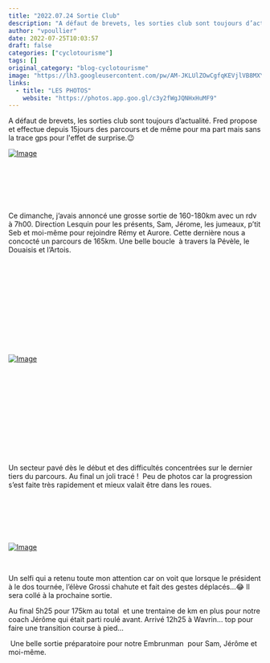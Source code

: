 ```yaml
---
title: "2022.07.24 Sortie Club"
description: "A défaut de brevets, les sorties club sont toujours d’actualité. Fred propose et effectue depuis 15jours des parcours et de même pour ma part mais sans la trace gps pour l'effet de surprise.😉"
author: "vpoullier"
date: 2022-07-25T10:03:57
draft: false
categories: ["cyclotourisme"]
tags: []
original_category: "blog-cyclotourisme"
image: "https://lh3.googleusercontent.com/pw/AM-JKLUlZOwCgfqKEVjlVB8MXY7XMHOG9c04jd6kglFaqf07O9Q1McjdZUBtPUmYEB4YXDejBS16F07ft25WAPB0uvQ2L_rXy2WhHg5JdJwS_LgVjdrmXLcjHMwa2AsGVwYOjmMXWSrbxJpa8dVOLO1oSXE3Zw=w1920-h865-no?authuser=0"
links:
  - title: "LES PHOTOS"
    website: "https://photos.app.goo.gl/c3y2fWgJQNHxHuMF9"
---
```


A défaut de brevets, les sorties club sont toujours d’actualité. Fred propose et effectue depuis 15jours des parcours et de même pour ma part mais sans la trace gps pour l'effet de surprise.😉

<!--more-->

[![Image](https://lh3.googleusercontent.com/Y1phoJ37MfdZEwljG5QAtyS7jxGA49sHAmIdEUaiGx2ocAQj7xLQ6m9ma7E5nI7pu-hr6yNkUjMDNMnEJZfRq2AxfHmuoWlWAynrOBcfBiVbV-CWpEOBaJtXTEpUADanwh3rLiO27yE1sTieiEDdCSSHzUzfYkZbEPSqCNeAepDpWqCcmdnenXHu8vNNZeUBVyc-OfZbMI4ecXBZXZXTxQJtC_98OW7CI2_72Ra75ROSISWipopnJUsfOgzh51_0wtXkGIBUf-DNDUzT6TWM1VVUaPNN-ECR7GNuOWK79FUYYnDKb81aSOS-Ad8pTUn2JPOg9AsA6DWz4yhf0xsPL6DyLnsryUxmIf-67fGVl6vS0_0Mj0qBuABt3cryxkdqevkm8zFCNvS3JojkBi9tbyHMYrLu9c38oC7kC1BsJm_31G5Gv0Jnt0wGnl767fzmi6AP5xloD0NsgaYk8dSF6pSiVjils0SZWUdyJlCuFM41NQLFkkXy-5fskCKLSjEhM7s5kggc8H4tS8yMM-hfBc6kiVSbxeNXu_Q_RuxuZGXEcU2Nthz9bQ4V3bGACxaYNS8jsWHtv0YuGhdDmv6ZjTmY4_LiQg2IIy2sa-N69OTgCpj24HcZQPm5VrOC9qtUiwPnEhJlPmwJT_k95umbLlhYfcqMrclhDBCPHVy7cc_sgF5NqmWZk_u7qq7YoCApzeMYbG7Q5p-trOuQHcCUQnT2wCbJfuGWM0-ixDSgvsbBxfi8n5A9OYuxHjC8Mk6khbBHZVYPs-G-Uj3JJeKYAJthOW2cAwtirJPzM8Lmxz5acDa0EiAg2Kt1p2ALb871FN4eoAcSMQ=w422-h937-no?authuser=0)](https://lh3.googleusercontent.com/Y1phoJ37MfdZEwljG5QAtyS7jxGA49sHAmIdEUaiGx2ocAQj7xLQ6m9ma7E5nI7pu-hr6yNkUjMDNMnEJZfRq2AxfHmuoWlWAynrOBcfBiVbV-CWpEOBaJtXTEpUADanwh3rLiO27yE1sTieiEDdCSSHzUzfYkZbEPSqCNeAepDpWqCcmdnenXHu8vNNZeUBVyc-OfZbMI4ecXBZXZXTxQJtC_98OW7CI2_72Ra75ROSISWipopnJUsfOgzh51_0wtXkGIBUf-DNDUzT6TWM1VVUaPNN-ECR7GNuOWK79FUYYnDKb81aSOS-Ad8pTUn2JPOg9AsA6DWz4yhf0xsPL6DyLnsryUxmIf-67fGVl6vS0_0Mj0qBuABt3cryxkdqevkm8zFCNvS3JojkBi9tbyHMYrLu9c38oC7kC1BsJm_31G5Gv0Jnt0wGnl767fzmi6AP5xloD0NsgaYk8dSF6pSiVjils0SZWUdyJlCuFM41NQLFkkXy-5fskCKLSjEhM7s5kggc8H4tS8yMM-hfBc6kiVSbxeNXu_Q_RuxuZGXEcU2Nthz9bQ4V3bGACxaYNS8jsWHtv0YuGhdDmv6ZjTmY4_LiQg2IIy2sa-N69OTgCpj24HcZQPm5VrOC9qtUiwPnEhJlPmwJT_k95umbLlhYfcqMrclhDBCPHVy7cc_sgF5NqmWZk_u7qq7YoCApzeMYbG7Q5p-trOuQHcCUQnT2wCbJfuGWM0-ixDSgvsbBxfi8n5A9OYuxHjC8Mk6khbBHZVYPs-G-Uj3JJeKYAJthOW2cAwtirJPzM8Lmxz5acDa0EiAg2Kt1p2ALb871FN4eoAcSMQ=w422-h937-no?authuser=0)

&nbsp;

&nbsp;

&nbsp;

Ce dimanche, j’avais annoncé une grosse sortie de 160-180km avec un rdv à 7h00. Direction Lesquin pour les présents, Sam, Jérome, les jumeaux, p’tit Seb et moi-même pour rejoindre Rémy et Aurore. Cette dernière nous a concocté un parcours de 165km. Une belle boucle &nbsp;à travers la Pévèle, le Douaisis et l’Artois.

&nbsp;

&nbsp;

&nbsp;

&nbsp;

&nbsp;

&nbsp;

[![Image](https://lh3.googleusercontent.com/A7foF6EFbA_nDyxqGruGX5Z18i9NCpCVj-QeqR0BChy0IGvhEN5PxRWPpeAsILz_MYCOegqGwKJgiaSu_xq-5Le2ZNfZoa68g6vmqvTwA1aRquCkgnyHi1szF0Xzv63KCEdkmt_0y0K89It0Z9HyyPq_Qb-6Z4IKslvDSoW0sRYE6f9-zXEKWAWAorJ851enJM0C15gvRidBEwKh5Db0X3_a_08HkAnV3aUSdaHkA8Pe3IultNjBraQxwTPRc5xiI7ffoDj_fOC_zAAJFEbX9gfGNXlwXztmcGjcvT4kH9TgE3x_KqFBPoWCXnTGmlhrhCS_ErH5VZmoIX4f17WQF0LP88ESaurNco_iLC-bT2gM6QamWUSzuC4z1dB79b--1BibixuGZTxS9Qntr1cFYmkFflepgpr0C5qmA40zKCAmGRxtY_lA5G_BlKDnl2buo_r4ff_msRS-gAQgO8cjoD4ieOZ94JQ4BXmB6Jkux8Cc2lNOEFk5JzV0-s-fUARCUemfqOWFZ1ZD4mYmzMAHhpAc3PtFI6omst0hlBdSl8SD_JgLVhlBdYtekWCjvb4DjgD2JMAFN34GUzf30EK7yLPVXIgVb2PLD7ivsAmxAtkiO06UKker_P5QcU2Q32jZ-MKmByE3QAtAwjlLK1oPZtbV96pA7heNJ5P0uzNIbDmgy5dRGVw1IeDXe5Ih1vZwh6VUMjRkvuJXxJPkJmM_Szxsa3LX5W-n-8bANH4ikBNSY5Zcr2mRVke5tIhUP6QrMZmVmZ2SCjnI64_G31Y1nBn27MEGVKELqPbZoTLvfz9jsVdgZmCJ99zO6Qz0G9dqc4nzBnNy0g=w703-h937-no?authuser=0)](https://lh3.googleusercontent.com/A7foF6EFbA_nDyxqGruGX5Z18i9NCpCVj-QeqR0BChy0IGvhEN5PxRWPpeAsILz_MYCOegqGwKJgiaSu_xq-5Le2ZNfZoa68g6vmqvTwA1aRquCkgnyHi1szF0Xzv63KCEdkmt_0y0K89It0Z9HyyPq_Qb-6Z4IKslvDSoW0sRYE6f9-zXEKWAWAorJ851enJM0C15gvRidBEwKh5Db0X3_a_08HkAnV3aUSdaHkA8Pe3IultNjBraQxwTPRc5xiI7ffoDj_fOC_zAAJFEbX9gfGNXlwXztmcGjcvT4kH9TgE3x_KqFBPoWCXnTGmlhrhCS_ErH5VZmoIX4f17WQF0LP88ESaurNco_iLC-bT2gM6QamWUSzuC4z1dB79b--1BibixuGZTxS9Qntr1cFYmkFflepgpr0C5qmA40zKCAmGRxtY_lA5G_BlKDnl2buo_r4ff_msRS-gAQgO8cjoD4ieOZ94JQ4BXmB6Jkux8Cc2lNOEFk5JzV0-s-fUARCUemfqOWFZ1ZD4mYmzMAHhpAc3PtFI6omst0hlBdSl8SD_JgLVhlBdYtekWCjvb4DjgD2JMAFN34GUzf30EK7yLPVXIgVb2PLD7ivsAmxAtkiO06UKker_P5QcU2Q32jZ-MKmByE3QAtAwjlLK1oPZtbV96pA7heNJ5P0uzNIbDmgy5dRGVw1IeDXe5Ih1vZwh6VUMjRkvuJXxJPkJmM_Szxsa3LX5W-n-8bANH4ikBNSY5Zcr2mRVke5tIhUP6QrMZmVmZ2SCjnI64_G31Y1nBn27MEGVKELqPbZoTLvfz9jsVdgZmCJ99zO6Qz0G9dqc4nzBnNy0g=w703-h937-no?authuser=0)

&nbsp;

&nbsp;

&nbsp;

&nbsp;

&nbsp;

&nbsp;

Un secteur pavé dès le début et des difficultés concentrées sur le dernier tiers du parcours. Au final un joli tracé&nbsp;! &nbsp;Peu de photos car la progression s’est faite très rapidement et mieux valait être dans les roues.

&nbsp;

&nbsp;

&nbsp;

[![Image](https://lh3.googleusercontent.com/B0pHOCUP1Lco_gRwO_9CNk_ePMEydn2QoikvZD9DBJ1KUAZSCFB32XeJPIfbrWcLCrZ8aWWoH0DoBThbU9JMe77aMhsyW9nW0xuNdiaiR3xRd2AnUvm_Htb_bmuCyPFFHB-75UhT_kRFoh7mMC6kcFFTJyicVaj_M09LhEzgYs3-JEnl1UcGlFsQP79SyacYCxGQjOr6n8JYW-ga2FKWSG07E5EFBgTKhgPpPn-vT6ZNM0UruMZpzFAS-wO-ZgNvVt-c7pZieduHVTUD_nJC3QVouUez_Y9zVTPsYjgNM2cAH_A4d7Cs3miCH1R-Lq41JM7_B-uukHc9f8pd17y5IF5tow7dQTRHJ6_UqrSbPo6dxZ_ICobpLaA1oKYwsT4ohsDOYQqDof3asBN8u_M2dwjeIQNPohNu0v6PIutCj5uJnCI_XI25OHOdVQrAFPL2EIE2kzEZfsHySLHMOV0YcLkm-pZWYZ5cSXfi4zulOjsdniGtk0-OgF6GWZBofajlze3Ufy-xEJgZyIDUVKHSV9xL-n7nzzQOd6SeFL0DTLWT7QosvwZaRVFEo136xjyFx_bIFyJn4tO80ZpphiYSziEvGZFScvD2aBI0tK9JGPk86CMtR_xHR9NgbWvVh-4m6zlYj1GXwX__Ocn7FM2oXMzBa1ixUQl9ottFjGkDRV2TUnEDNMYrAGOVF4OUSdnLSZg6KHfOFOh_9tOcpQ3EVdRyNr9DCMlpEQQZCBrp-bej3jVEzzOt7kaYq2dkJPDXyml0SQ5685LSNbqLOSK8eDfhDMKJqCVIXEdwfSHAT9vAEh-vgm1gWgGnU8Y4I9INLFdKHn4c8g=w1920-h864-no?authuser=0)](https://lh3.googleusercontent.com/B0pHOCUP1Lco_gRwO_9CNk_ePMEydn2QoikvZD9DBJ1KUAZSCFB32XeJPIfbrWcLCrZ8aWWoH0DoBThbU9JMe77aMhsyW9nW0xuNdiaiR3xRd2AnUvm_Htb_bmuCyPFFHB-75UhT_kRFoh7mMC6kcFFTJyicVaj_M09LhEzgYs3-JEnl1UcGlFsQP79SyacYCxGQjOr6n8JYW-ga2FKWSG07E5EFBgTKhgPpPn-vT6ZNM0UruMZpzFAS-wO-ZgNvVt-c7pZieduHVTUD_nJC3QVouUez_Y9zVTPsYjgNM2cAH_A4d7Cs3miCH1R-Lq41JM7_B-uukHc9f8pd17y5IF5tow7dQTRHJ6_UqrSbPo6dxZ_ICobpLaA1oKYwsT4ohsDOYQqDof3asBN8u_M2dwjeIQNPohNu0v6PIutCj5uJnCI_XI25OHOdVQrAFPL2EIE2kzEZfsHySLHMOV0YcLkm-pZWYZ5cSXfi4zulOjsdniGtk0-OgF6GWZBofajlze3Ufy-xEJgZyIDUVKHSV9xL-n7nzzQOd6SeFL0DTLWT7QosvwZaRVFEo136xjyFx_bIFyJn4tO80ZpphiYSziEvGZFScvD2aBI0tK9JGPk86CMtR_xHR9NgbWvVh-4m6zlYj1GXwX__Ocn7FM2oXMzBa1ixUQl9ottFjGkDRV2TUnEDNMYrAGOVF4OUSdnLSZg6KHfOFOh_9tOcpQ3EVdRyNr9DCMlpEQQZCBrp-bej3jVEzzOt7kaYq2dkJPDXyml0SQ5685LSNbqLOSK8eDfhDMKJqCVIXEdwfSHAT9vAEh-vgm1gWgGnU8Y4I9INLFdKHn4c8g=w1920-h864-no?authuser=0)

&nbsp;

Un selfi qui a retenu toute mon attention car on voit que lorsque le président à le dos tournée, l’élève Grossi chahute et fait des gestes déplacés…😂 Il sera collé à la prochaine sortie.

Au final 5h25 pour 175km au total &nbsp;et une trentaine de km en plus pour notre coach Jérôme qui était parti roulé avant. Arrivé 12h25 à Wavrin… top pour faire une transition course à pied...&nbsp;

&nbsp;Une belle sortie préparatoire pour notre Embrunman &nbsp;pour Sam, Jérôme et moi-même.